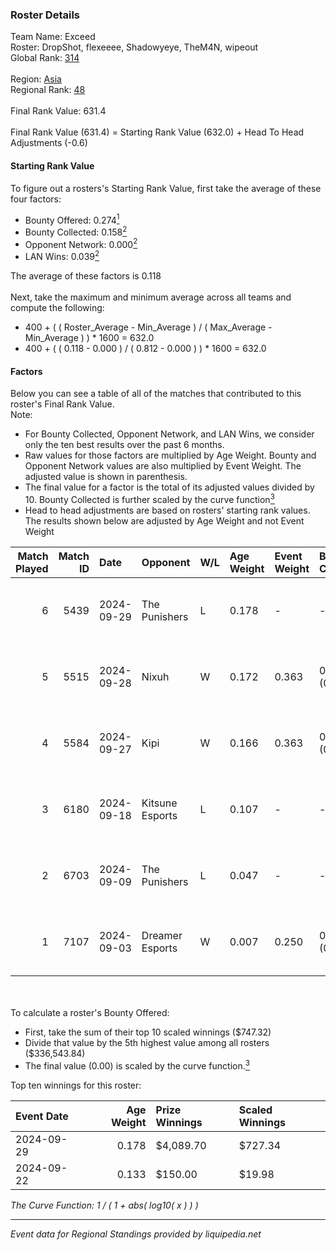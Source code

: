 ### Roster Details<br />
Team Name: Exceed<br />
Roster: DropShot, flexeeee, Shadowyeye, TheM4N, wipeout<br />
Global Rank: [314](../../standings_global_2025_03_01.md)<br />
<br />
Region: [Asia]( ../../standings_asia_2025_03_01.md)<br />
Regional Rank: [48]( ../../standings_asia_2025_03_01.md)<br />
<br />
Final Rank Value:  631.4<br />
<br />
Final Rank Value (631.4) = Starting Rank Value (632.0) + Head To Head Adjustments (-0.6)<br />

#### Starting Rank Value<br />
To figure out a rosters's Starting Rank Value, first take the average of these four factors:<br />
- Bounty Offered: 0.274[<sup>1</sup>](#table2)
- Bounty Collected: 0.158[<sup>2</sup>](#table1)
- Opponent Network: 0.000[<sup>2</sup>](#table1)
- LAN Wins: 0.039[<sup>2</sup>](#table1)

The average of these factors is 0.118<br />
<br />
Next, take the maximum and minimum average across all teams and compute the following:<br />
- 400 + ( ( Roster_Average - Min_Average ) / ( Max_Average - Min_Average ) ) * 1600 = 632.0
- 400 + ( ( 0.118 - 0.000 ) / ( 0.812 - 0.000 ) ) * 1600 = 632.0


#### Factors<br />
Below you can see a table of all of the matches that contributed to this roster's Final Rank Value.<br />
Note:<br />

- For Bounty Collected, Opponent Network, and LAN Wins, we consider only the ten best results over the past 6 months.
- Raw values for those factors are multiplied by Age Weight. Bounty and Opponent Network values are also multiplied by Event Weight. The adjusted value is shown in parenthesis.
- The final value for a factor is the total of its adjusted values divided by 10. Bounty Collected is further scaled by the curve function[<sup>3</sup>](#curveFunction)
- Head to head adjustments are based on rosters' starting rank values. The results shown below are adjusted by Age Weight and not Event Weight
<span id="table1"></span><br />


| Match Played | Match ID | Date       | Opponent        | W/L | Age Weight | Event Weight | Bounty Collected | Opponent Network | LAN Wins  | H2H Adj. | Roster                                          |
| -: | -: | :- | :- | :- | :- | :- | :- | :- | :- | -: | :- |
|            6 |     5439 | 2024-09-29 | The Punishers   | L   | 0.178      | -            | -                | -                | -         |    -2.38 | DropShot, flexeeee, Shadowyeye, TheM4N, wipeout |
|            5 |     5515 | 2024-09-28 | Nixuh           | W   | 0.172      | 0.363        | 0.000 (0.000)    | 0.010 (0.001)    | 1 (0.172) |     2.44 | DropShot, flexeeee, Shadowyeye, TheM4N, wipeout |
|            4 |     5584 | 2024-09-27 | Kipi            | W   | 0.166      | 0.363        | 0.000 (0.000)    | 0.030 (0.002)    | 1 (0.166) |     1.75 | DropShot, flexeeee, Shadowyeye, TheM4N, wipeout |
|            3 |     6180 | 2024-09-18 | Kitsune Esports | L   | 0.107      | -            | -                | -                | -         |    -1.78 | DropShot, flexeeee, Shadowyeye, TheM4N, wipeout |
|            2 |     6703 | 2024-09-09 | The Punishers   | L   | 0.047      | -            | -                | -                | -         |    -0.64 | DropShot, flexeeee, Shadowyeye, TheM4N, wipeout |
|            1 |     7107 | 2024-09-03 | Dreamer Esports | W   | 0.007      | 0.250        | 0.000 (0.000)    | 0.000 (0.000)    | 0 (0.000) |     0.05 | DropShot, flexeeee, Shadowyeye, TheM4N, wipeout |

<br />
<span id="table2"></span><br />
To calculate a roster's Bounty Offered:<br />

- First, take the sum of their top 10 scaled winnings ($747.32)
- Divide that value by the 5th highest value among all rosters ($336,543.84)
- The final value (0.00) is scaled by the curve function.[<sup>3</sup>](#curveFunction)

Top ten winnings for this roster:<br />

| Event Date | Age Weight | Prize Winnings | Scaled Winnings |
| :- | -: | :- | :- |
| 2024-09-29 |      0.178 | $4,089.70      | $727.34         |
| 2024-09-22 |      0.133 | $150.00        | $19.98          |


<span id="curveFunction"></span>_The Curve Function: 1 / ( 1 + abs( log10( x ) ) )_<br />

---
_Event data for Regional Standings provided by liquipedia.net_<br />
